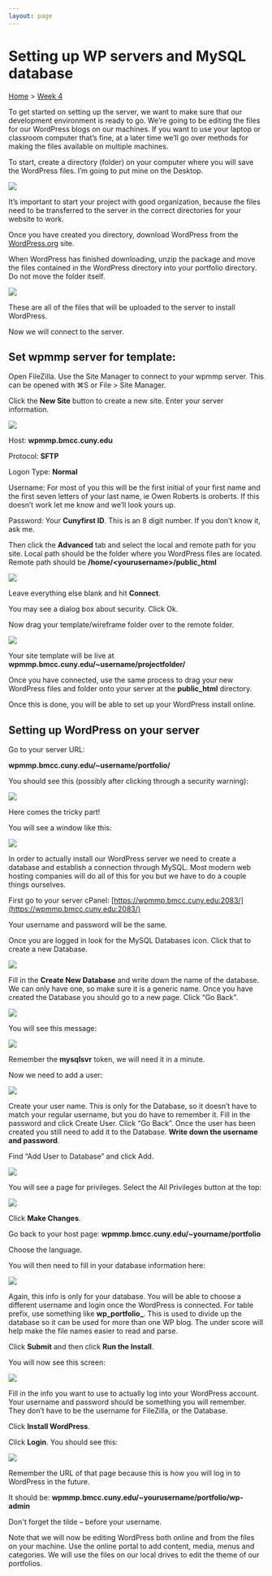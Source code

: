 ```yaml
---
layout: page
---
```

# Setting up WP servers and MySQL database
[Home]({{site.github.url}}/) > [Week 4]({{site.github.url}}/schedule.html#week-4)

To get started on setting up the server, we want to make sure that our development environment is ready to go.  We’re going to be editing the files for our WordPress blogs on our machines.  If you want to use your laptop or classroom computer that’s fine, at a later time we’ll go over methods for making the files available on multiple machines.

To start, create a directory (folder) on your computer where you will save the WordPress files.  I’m going to put mine on the Desktop.

<img src="wp/desktop.png" />

It’s important to start your project with good organization, because the files need to be transferred to the server in the correct directories for your website to work.

Once you have created you directory, download WordPress from the <a href="http://www.wordpress.org">WordPress.org</a> site.

When WordPress has finished downloading, unzip the package and move the files contained in the WordPress directory into your portfolio directory.  Do not move the folder itself.

<img src="wp/download.png" />

These are all of the files that will be uploaded to the server to install WordPress.

Now we will connect to the server.

## Set wpmmp server for template:
Open FileZilla.  Use the Site Manager to connect to your wpmmp server.  This can be opened with ⌘S or File > Site Manager.

Click the **New Site** button to create a new site.  Enter your server information.

<img src="fz/filezilla.png" />


Host: **wpmmp.bmcc.cuny.edu**

Protocol: **SFTP**

Logon Type: **Normal**

Username: For most of you this will be the first initial of your first name and the first seven letters of your last name, ie Owen Roberts is oroberts.  If this doesn’t work let me know and we’ll look yours up.

Password: Your **Cunyfirst ID**.  This is an 8 digit number.  If you don’t know it, ask me.

Then click the **Advanced** tab and select the local and remote path for you site.  Local path should be the folder where you WordPress files are located.  Remote path should be **/home/&lt;yourusername&gt;/public_html**

<img src="fz/advanced.png" />

Leave everything else blank and hit **Connect**.

You may see a dialog box about security.  Click Ok.

Now drag your template/wireframe folder over to the remote folder.

<img src="fz/drag.png" />

Your site template will be live at **wpmmp.bmcc.cuny.edu/~username/projectfolder/**

Once you have connected, use the same process to drag your new WordPress files and folder onto your server at the **public_html** directory.

Once this is done, you will be able to set up your WordPress install online.  

## Setting up WordPress on your server

Go to your server URL:

**wpmmp.bmcc.cuny.edu/~username/portfolio/**

You should see this (possibly after clicking through a security warning):

<img src="wp/wp.png" />

Here comes the tricky part!

You will see a window like this:

<img src="wp/db.png" />

In order to actually install our WordPress server we need to create a database and establish a connection through MySQL.  Most modern web hosting companies will do all of this for you but we have to do a couple things ourselves.

First go to your server cPanel: [https://wpmmp.bmcc.cuny.edu:2083/](https://wpmmp.bmcc.cuny.edu:2083/)

Your username and password will be the same.

Once you are logged in look for the MySQL Databases icon.  Click that to create a new Database.

<img src="wp/mysql.png" />

Fill in the **Create New Database** and write down the name of the database.  We can only have one, so make sure it is a generic name.  Once you have created the Database you should go to a new page.  Click “Go Back”.

<img src="wp/create.png" />

You will see this message:

<img src="wp/server.png" />

Remember the **mysqlsvr** token, we will need it in a minute.

Now we need to add a user:

<img src="wp/user.png" />

Create your user name.  This is only for the Database, so it doesn’t have to match your regular username, but you do have to remember it.  Fill in the password and click Create User.  Click “Go Back”.  Once the user has been created you still need to add it to the Database.  **Write down the username and password**.

Find “Add User to Database” and click Add.

<img src="wp/adduser.png" />

You will see a page for privileges.  Select the All Privileges button at the top:

<img src="wp/priveleges.png" />

Click **Make Changes**.

Go back to your host page: **wpmmp.bmcc.cuny.edu/~yourname/portfolio**

Choose the language.

You will then need to fill in your database information here:

<img src="wp/info.png" />

Again, this info is only for your database.  You will be able to choose a different username and login once the WordPress is connected.  For table prefix, use something like **wp_portfolio_**.  This is used to divide up the database so it can be used for more than one WP blog.  The under score will help make the file names easier to read and parse.

Click **Submit** and then click **Run the Install**.

You will now see this screen:

<img src="wp/welcome.png" />

Fill in the info you want to use to actually log into your WordPress account.  Your username and password should be something you will remember.  They don’t have to be the username for FileZilla, or the Database.

Click **Install WordPress**.

Click **Login**.  You should see this:

<img src="wp/username.png" />

Remember the URL of that page because this is how you will log in to WordPress in the future.

It should be: **wpmmp.bmcc.cuny.edu/~yourusername/portfolio/wp-admin**

Don't forget the tilde **`~`** before your username.

Note that we will now be editing WordPress both online and from the files on your machine.  Use the online portal to add content, media, menus and categories.  We will use the files on our local drives to edit the theme of our portfolios.

<!---
**Edit**:

The may be an error with the WordPress servers which prevents uploading new content and themes through the Dashboard.

**Step 1**

In FileZilla, go to the root of your WordPress install and create a new folder called **tmp**.

<img src="wp/wpinstall.png" />

<img src="wp/tmp.png" />

<img src="wp/tmpcreated.png" />

**Step 2**

Open Sublime Text.  Create a new document and paste this code into it:

```
upload_max_filesize = 16M
upload_tmp_dir = on
upload_tmp_dir = /home/username/public_html/portfolio/tmp
```

Make sure to replace username with your username.

Save the file as **php.ini** in your local WordPress install. 


Then upload that file using FileZilla.

<img src="wp/ini.png" />

Open **wp-admin** on the remote site and upload the file again.

<img src="wp/ini2.png" />

That’s it.  You will now be able to use the Dashboard, upload media, add new themes, and begin to develop your WordPress blog. 
--->

